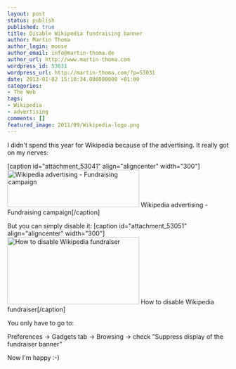 ```yaml
---
layout: post
status: publish
published: true
title: Disable Wikipedia fundraising banner
author: Martin Thoma
author_login: moose
author_email: info@martin-thoma.de
author_url: http://www.martin-thoma.com
wordpress_id: 53031
wordpress_url: http://martin-thoma.com/?p=53031
date: 2013-01-02 15:10:34.000000000 +01:00
categories:
- The Web
tags:
- Wikipedia
- advertising
comments: []
featured_image: 2011/09/Wikipedia-logo.png
---
```

I didn't spend this year for Wikipedia because of the advertising. It really got on my nerves:

[caption id="attachment_53041" align="aligncenter" width="300"]<a href="http://martin-thoma.com/wp-content/uploads/2013/01/wikipedia-advertising.png"><img src="http://martin-thoma.com/wp-content/uploads/2013/01/wikipedia-advertising-300x85.png" alt="Wikipedia advertising - Fundraising campaign" width="300" height="85" class="size-medium wp-image-53041" /></a> Wikipedia advertising - Fundraising campaign[/caption]

But you can simply disable it:
[caption id="attachment_53051" align="aligncenter" width="300"]<a href="http://martin-thoma.com/wp-content/uploads/2013/01/wikipedia-disable-fundraiser.png"><img src="http://martin-thoma.com/wp-content/uploads/2013/01/wikipedia-disable-fundraiser-300x153.png" alt="How to disable Wikipedia fundraiser" width="300" height="153" class="size-medium wp-image-53051" /></a> How to disable Wikipedia fundraiser[/caption]

You only have to go to:

Preferences &rarr; Gadgets tab &rarr; Browsing &rarr; check "Suppress display of the fundraiser banner"

Now I'm happy :-) 
